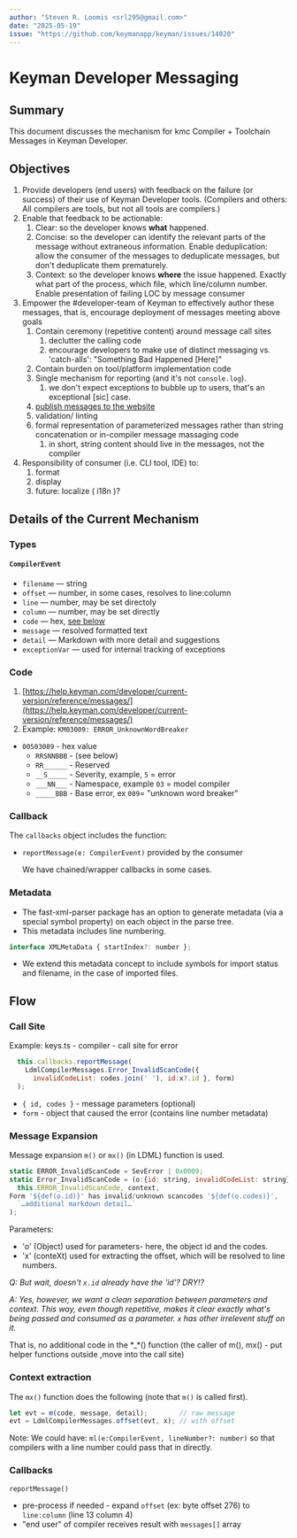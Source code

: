 ```yaml
---
author: "Steven R. Loomis <srl295@gmail.com>"
date: "2025-05-19"
issue: "https://github.com/keymanapp/keyman/issues/14020"
---
```


# Keyman Developer Messaging

## Summary

This document discusses the mechanism for kmc Compiler \+ Toolchain Messages in Keyman Developer.

## Objectives

1. Provide developers (end users) with feedback on the failure (or success) of their use of Keyman Developer tools. (Compilers and others: All compilers are tools, but not all tools are compilers.)
2. Enable that feedback to be actionable:
   1. Clear: so the developer knows **what** happened.
   2. Concise: so the developer can identify the relevant parts of the message without extraneous information. Enable deduplication: allow the consumer of the messages to deduplicate messages, but don't deduplicate them prematurely.
   3. Context: so the developer knows **where** the issue happened. Exactly what part of the process, which file, which line/column number.
      Enable presentation of failing LOC by message consumer
3. Empower the \#developer-team of Keyman to effectively author these messages, that is, encourage deployment of messages meeting above goals
   1. Contain ceremony (repetitive content) around message call sites
      1. declutter the calling code
      2. encourage developers to make use of distinct messaging vs. 'catch-alls': "Something Bad Happened \[Here\]"
   2. Contain burden on tool/platform implementation code
   3. Single mechanism for reporting (and it's not `console.log`).
      1. we don't expect exceptions to bubble up to users, that's an exceptional \[sic\] case.
   4. [publish messages to the website](https://help.keyman.com/developer/current-version/reference/messages/)
   5. validation/ linting
   6. formal representation of parameterized messages rather than string concatenation or in-compiler message massaging code
      1. in short, string content should live in the messages, not the compiler
4. Responsibility of consumer (i.e. CLI tool, IDE) to:
   1. format
   2. display
   3. future: localize ( i18n )?

## Details of the Current Mechanism

### Types

#### `CompilerEvent`

* `filename` — string
* `offset` — number, in some cases, resolves to line:column
* `line` — number, may be set directoly
* `column` — number, may be set directly
* `code` — hex, [see below](#code)
* `message` — resolved formatted text
* `detail` — Markdown with more detail and suggestions
* `exceptionVar` — used for internal tracking of exceptions

### Code

1. [https://help.keyman.com/developer/current-version/reference/messages/](https://help.keyman.com/developer/current-version/reference/messages/)
2. Example: `KM03009: ERROR_UnknownWordBreaker`

* `00503009` - hex value
  * `RRSNNBBB` \- (see below)
  * `RR______` \- Reserved
  * `__S_____` \- Severity, example, `5` = error
  * `___NN___` \- Namespace, example  `03` = model compiler
  * `_____BBB` \- Base error, ex `009`=  "unknown word breaker"

### Callback

The `callbacks` object includes the function:

* `reportMessage(e: CompilerEvent)` provided by the consumer

  We have chained/wrapper callbacks in some cases.

### Metadata

* The fast-xml-parser package has an option to generate metadata (via a special symbol property) on each object in the parse tree.
* This metadata includes line numbering.

```js
interface XMLMetaData { startIndex?: number };
```

* We extend this metadata concept to include symbols for import status and filename, in the case of imported files.

## Flow

### Call Site

Example: keys.ts  \- compiler \- call site for error

```js
  this.callbacks.reportMessage(
    LdmlCompilerMessages.Error_InvalidScanCode({
      invalidCodeList: codes.join(' '), id:x?.id }, form)
  );
```

  * `{ id, codes }` \- message parameters (optional)
  * `form` \- object that caused the error (contains line number metadata)

### Message Expansion

 Message expansion `m()` or `mx()` (in LDML) function is used.

```js
static ERROR_InvalidScanCode = SevError | 0x0009;
static Error_InvalidScanCode = (o:{id: string, invalidCodeList: string}, x: ObjectWithMetadata) => mx(
  this.ERROR_InvalidScanCode, context,
Form '${def(o.id)}' has invalid/unknown scancodes '${def(o.codes)}',
  `…additional markdown detail…`
);
```

Parameters:

* 'o' (Object) used for parameters- here, the object id and the codes.
* 'x' (conteXt) used for extracting the offset, which will be resolved to line numbers.

_Q: But wait, doesn't `x.id` already have the 'id'? DRY!?_

_A: Yes, however, we want a clean separation between parameters and context. This way, even though repetitive, makes it clear exactly what's being passed and consumed as a parameter.  `x` has other irrelevent stuff on it._

That is, no additional code in the \*_*() function (the caller of m(), mx() \- put helper functions outside ,move into the call site)

### Context extraction

The `mx()` function does the following (note that `m()` is called first).

```js
let evt = m(code, message, detail);        // raw message
evt = LdmlCompilerMessages.offset(evt, x); // with offset
```

Note: We could have:    `ml(e:CompilerEvent, lineNumber?: number)` so that  compilers with a line number could pass that in directly.

### Callbacks


`reportMessage()`

* pre-process if needed \- expand `offset`  (ex: byte offset 276\) to `line:column`  (line 13 column 4\)
* "end user" of compiler receives result with `messages[]` array
